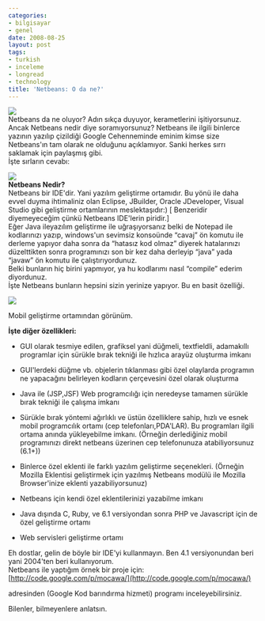 ```yaml
---
categories:
- bilgisayar
- genel
date: 2008-08-25
layout: post
tags:
- turkish
- inceleme
- longread
- technology
title: 'Netbeans: O da ne?'
---
```


![](/images/nb-logo2.gif)  
Netbeans da ne oluyor? Adın sıkça duyuyor, kerametlerini işitiyorsunuz. Ancak Netbeans nedir diye soramıyorsunuz? Netbeans ile ilgili binlerce yazının yazılıp çizildiği Google Cehenneminde eminim kimse size Netbeans'ın tam olarak ne olduğunu açıklamıyor. Sanki herkes sırrı saklamak için paylaşmış gibi.  
İşte sırların cevabı:  
  
![](/images/javaSE_GUI_find_250px.png)  
**Netbeans Nedir?**  
Netbeans bir IDE'dir. Yani yazılım geliştirme ortamıdır. Bu yönü ile daha evvel duyma ihtimaliniz olan Eclipse, JBuilder, Oracle JDeveloper, Visual Studio gibi geliştirme ortamlarının meslektaşıdır:) \[ Benzeridir diyemeyeceğim çünkü Netbeans IDE'lerin piridir.\]  
Eğer Java ileyazılım geliştirme ile uğraşıyorsanız belki de Notepad ile kodlarınızı yazıp, windows'un sevimsiz konsoünde “cavaj” ön komutu ile derleme yapıyor daha sonra da “hatasız kod olmaz” diyerek hatalarınızı düzelttikten sonra programınızı son bir kez daha derleyip “java” yada “javaw” ön komutu ile çalıştırıyordunuz.  
Belki bunların hiç birini yapmıyor, ya hu kodlarımı nasıl “compile” ederim diyordunuz.  
İşte Netbeans bunların hepsini sizin yerinize yapıyor. Bu en basit özelliği.  
  
![](/images/java-me-game-builder.png)  
  
Mobil geliştirme ortamından görünüm.  
  
**İşte diğer özellikleri:**  

  
- GUI olarak tesmiye edilen, grafiksel yani düğmeli, textfieldli, adamakıllı programlar için sürükle bırak tekniği ile hızlıca arayüz oluşturma imkanı
  
- GUI'lerdeki düğme vb. objelerin tıklanması gibi özel olaylarda programın ne yapacağını belirleyen kodların çerçevesini özel olarak oluşturma
  
- Java ile (JSP,JSF) Web programcılığı için neredeyse tamamen sürükle bırak tekniği ile çalışma imkanı
  
- Sürükle bırak yöntemi ağırlıklı ve üstün özelliklere sahip, hızlı ve esnek mobil programcılık ortamı (cep telefonları,PDA'LAR). Bu programları ilgili ortama anında yükleyebilme imkanı. (Örneğin derlediğiniz mobil programınızı direkt netbeans üzerinen cep telefonunuza atabiliyorsunuz (6.1+))
  
- Binlerce özel eklenti ile farklı yazılım geliştirme seçenekleri. (Örneğin Mozilla Eklentisi geliştirmek için yazılmış Netbeans modülü ile Mozilla Browser'inize eklenti yazabiliyorsunuz)
  
- Netbeans için kendi özel eklentilerinizi yazabilme imkanı
  
- Java dışında C, Ruby, ve 6.1 versiyondan sonra PHP ve Javascript için de özel geliştirme ortamı
  
- Web servisleri geliştirme ortamı
  

  
Eh dostlar, gelin de böyle bir IDE'yi kullanmayın. Ben 4.1 versiyonundan beri yani 2004'ten beri kullanıyorum.  
Netbeans ile yaptığım örnek bir proje için:  
[http://code.google.com/p/mocawa/](http://code.google.com/p/mocawa/)  
  
adresinden (Google Kod barındırma hizmeti) programı inceleyebilirsiniz.  
  
Bilenler, bilmeyenlere anlatsın.
